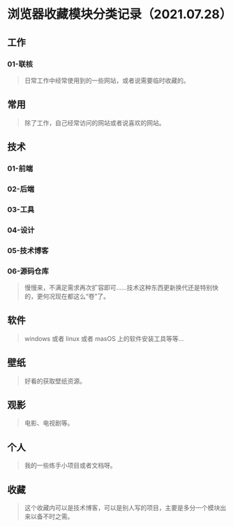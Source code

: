 # 浏览器收藏模块分类记录（2021.07.28）
## 工作
### 01-联核
> 日常工作中经常使用到的一些网站，或者说需要临时收藏的。

## 常用
> 除了工作，自己经常访问的网站或者说喜欢的网站。

## 技术
### 01-前端
### 02-后端
### 03-工具
### 04-设计
### 05-技术博客
### 06-源码仓库
> 慢慢来，不满足需求再次扩容即可......技术这种东西更新换代还是特别快的，更何况现在都这么“卷”了。

## 软件
> windows 或者 linux 或者 masOS 上的软件安装工具等等...

## 壁纸
> 好看的获取壁纸资源。

## 观影
> 电影、电视剧等。

## 个人
> 我的一些练手小项目或者文档呀。

## 收藏
> 这个收藏内可以是技术博客，可以是别人写的项目，主要是多分一个模块出来以备不时之需。